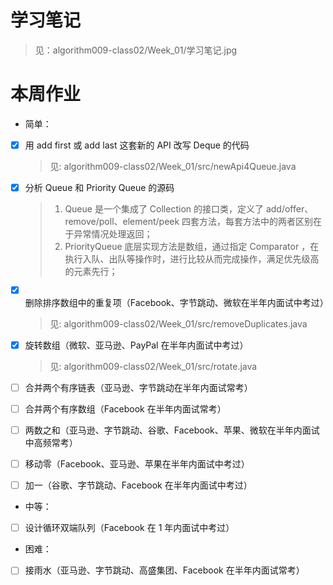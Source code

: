 # 学习笔记
> 见：algorithm009-class02/Week_01/学习笔记.jpg

# 本周作业
- 简单：
- [X] 用 add first 或 add last 这套新的 API 改写 Deque 的代码
    > 见: algorithm009-class02/Week_01/src/newApi4Queue.java

- [X] 分析 Queue 和 Priority Queue 的源码
    > 1. Queue 是一个集成了 Collection 的接口类，定义了 add/offer、remove/poll、element/peek 四套方法，每套方法中的两者区别在于异常情况处理返回；
    > 2. PriorityQueue 底层实现方法是数组，通过指定 Comparator ，在执行入队、出队等操作时，进行比较从而完成操作，满足优先级高的元素先行；

- [X] 删除排序数组中的重复项（Facebook、字节跳动、微软在半年内面试中考过）
    > 见: algorithm009-class02/Week_01/src/removeDuplicates.java
    
- [X] 旋转数组（微软、亚马逊、PayPal 在半年内面试中考过）
    > 见: algorithm009-class02/Week_01/src/rotate.java

- [ ] 合并两个有序链表（亚马逊、字节跳动在半年内面试常考）
- [ ] 合并两个有序数组（Facebook 在半年内面试常考）
- [ ] 两数之和（亚马逊、字节跳动、谷歌、Facebook、苹果、微软在半年内面试中高频常考）
- [ ] 移动零（Facebook、亚马逊、苹果在半年内面试中考过）
- [ ] 加一（谷歌、字节跳动、Facebook 在半年内面试中考过）
- 中等：
- [ ] 设计循环双端队列（Facebook 在 1 年内面试中考过）
- 困难：
- [ ] 接雨水（亚马逊、字节跳动、高盛集团、Facebook 在半年内面试常考）
